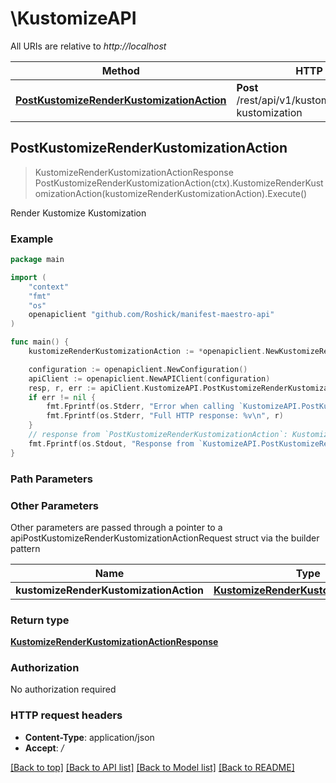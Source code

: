 # \KustomizeAPI

All URIs are relative to *http://localhost*

Method | HTTP request | Description
------------- | ------------- | -------------
[**PostKustomizeRenderKustomizationAction**](KustomizeAPI.md#PostKustomizeRenderKustomizationAction) | **Post** /rest/api/v1/kustomize/actions/render-kustomization | Render Kustomize Kustomization



## PostKustomizeRenderKustomizationAction

> KustomizeRenderKustomizationActionResponse PostKustomizeRenderKustomizationAction(ctx).KustomizeRenderKustomizationAction(kustomizeRenderKustomizationAction).Execute()

Render Kustomize Kustomization



### Example

```go
package main

import (
	"context"
	"fmt"
	"os"
	openapiclient "github.com/Roshick/manifest-maestro-api"
)

func main() {
	kustomizeRenderKustomizationAction := *openapiclient.NewKustomizeRenderKustomizationAction(openapiclient.KustomizationReference{GitRepositoryPathReference: openapiclient.NewGitRepositoryPathReference("RepositoryType_example", "RepositoryURL_example", "GitReference_example")}) // KustomizeRenderKustomizationAction | 

	configuration := openapiclient.NewConfiguration()
	apiClient := openapiclient.NewAPIClient(configuration)
	resp, r, err := apiClient.KustomizeAPI.PostKustomizeRenderKustomizationAction(context.Background()).KustomizeRenderKustomizationAction(kustomizeRenderKustomizationAction).Execute()
	if err != nil {
		fmt.Fprintf(os.Stderr, "Error when calling `KustomizeAPI.PostKustomizeRenderKustomizationAction``: %v\n", err)
		fmt.Fprintf(os.Stderr, "Full HTTP response: %v\n", r)
	}
	// response from `PostKustomizeRenderKustomizationAction`: KustomizeRenderKustomizationActionResponse
	fmt.Fprintf(os.Stdout, "Response from `KustomizeAPI.PostKustomizeRenderKustomizationAction`: %v\n", resp)
}
```

### Path Parameters



### Other Parameters

Other parameters are passed through a pointer to a apiPostKustomizeRenderKustomizationActionRequest struct via the builder pattern


Name | Type | Description  | Notes
------------- | ------------- | ------------- | -------------
 **kustomizeRenderKustomizationAction** | [**KustomizeRenderKustomizationAction**](KustomizeRenderKustomizationAction.md) |  | 

### Return type

[**KustomizeRenderKustomizationActionResponse**](KustomizeRenderKustomizationActionResponse.md)

### Authorization

No authorization required

### HTTP request headers

- **Content-Type**: application/json
- **Accept**: */*

[[Back to top]](#) [[Back to API list]](../README.md#documentation-for-api-endpoints)
[[Back to Model list]](../README.md#documentation-for-models)
[[Back to README]](../README.md)

